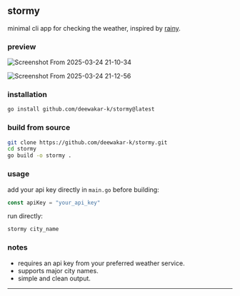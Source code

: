 ## stormy

minimal cli app for checking the weather, inspired by [rainy](https://github.com/liveslol/rainy).

### preview
![Screenshot From 2025-03-24 21-10-34](https://github.com/user-attachments/assets/4d6b8a2e-78a6-49d1-a0c8-4dae9af91bbc)


![Screenshot From 2025-03-24 21-12-56](https://github.com/user-attachments/assets/b4c1b9bf-9f3f-44a0-8a0e-db42ae20c745)

### installation

```bash
go install github.com/deewakar-k/stormy@latest
```

### build from source

```bash
git clone https://github.com/deewakar-k/stormy.git
cd stormy
go build -o stormy .
```

### usage

add your api key directly in `main.go` before building:

```go
const apiKey = "your_api_key"
```

run directly:

```bash
stormy city_name
```

### notes
- requires an api key from your preferred weather service.
- supports major city names.
- simple and clean output.

---

